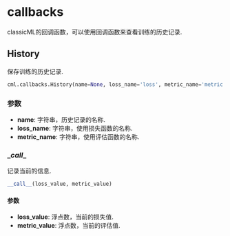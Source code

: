 # callbacks

classicML的回调函数，可以使用回调函数来查看训练的历史记录.

## History

保存训练的历史记录.

```python
cml.callbacks.History(name=None, loss_name='loss', metric_name='metric')
```

### 参数

* <b>name</b>: 字符串，历史记录的名称.
* <b>loss_name</b>: 字符串，使用损失函数的名称.
* <b>metric_name</b>: 字符串，使用评估函数的名称.

### \__call__

记录当前的信息.

```python
__call__(loss_value, metric_value)
```

#### 参数

* <b>loss_value</b>: 浮点数，当前的损失值.
* <b>metric_value</b>: 浮点数，当前的评估值.